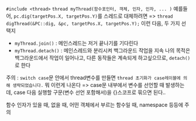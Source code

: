 `#include <thread>`
`thread myThread(함수포인터, 객체, 인자, 인자, ... )`
예를들어, `pc.dig(targetPos.X, targetPos.Y)`를 스레드로 대체하려면
=> `thread digThread(&PC::dig, &pc, targetPos.X, targetPos.Y);`
이런 다음, 두 가지 선택지
- `myThread.join()` : 메인스레드는 저거 끝나기를 기다린다
- `myThread.detach()` : 메인스레드와 분리시켜 백그라운드 작업을 지속
나의 목적은 백그라운드에서 작업이 일어나고, 다른 동작들은 계속되게 하고싶으므로, `detach()`로 한다

주의 : `switch case`문 안에서 thread변수를 만들면 `thread 초기화가 case레이블에 의해 생략되었습니다.` 뭐 이런게 나온다 
=> case문 내부에서 변수를 선언할 때 발생하는데, case 다음 실행할 구문(변수 선언 포함해서)을 {}스코프로 묶으면 된다..

함수 인자가 있을 때, 없을 때, 어떤 객체에서 부르는 함수일 때, namespace 등등에 주의